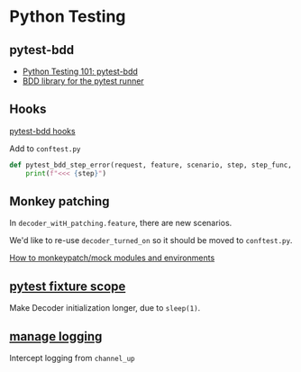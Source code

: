 # Python Testing

## pytest-bdd 
* [Python Testing 101: pytest-bdd][]
* [BDD library for the pytest runner][]

## Hooks
[pytest-bdd hooks][]

Add to `conftest.py`
```python
def pytest_bdd_step_error(request, feature, scenario, step, step_func, step_func_args, exception):
    print(f"<<< {step}")
```

## Monkey patching
In `decoder_witH_patching.feature`, there are new scenarios.

We'd like to re-use `decoder_turned_on` so it should be moved to `conftest.py`.

[How to monkeypatch/mock modules and environments][]


## [pytest fixture scope][]
Make Decoder initialization longer, due to `sleep(1)`.

## [manage logging][]
Intercept logging from `channel_up`



[Python Testing 101: pytest-bdd]: https://automationpanda.com/2018/10/22/python-testing-101-pytest-bdd/
[BDD library for the pytest runner]: https://pypi.org/project/pytest-bdd/
[pytest-bdd hooks]: https://pypi.org/project/pytest-bdd/#hooks
[How to monkeypatch/mock modules and environments]: https://docs.pytest.org/en/7.1.x/how-to/monkeypatch.html
[pytest fixture scope]: https://docs.pytest.org/en/7.1.x/reference/reference.html#pytest-fixture
[manage logging]: https://docs.pytest.org/en/7.1.x/how-to/logging.html#how-to-manage-logging